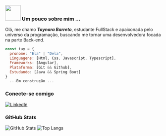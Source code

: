 ### <img src="https://media.giphy.com/media/VgCDAzcKvsR6OM0uWg/giphy.gif" width="50"> Um pouco sobre mim ...

 Olá, me chamo ***Taynara Barreto***, estudante FullStack e apaixonada pelo universo da programação, buscando me tornar uma desenvolvedora focada na parte Back-end.

```javascript
const tay = {
  pronome: "Ela" | "Dela",
  Linguagens: [Html, Css, Javascript, Typescript],
  Frameworks: [Angular],
  Plataforma: [Git && Github],
  Estudando: [Java && Spring Boot]
}
  ...Em construção ...

```

### Conecte-se comigo
[![LinkedIn](https://img.shields.io/badge/LinkedIn-000?style=for-the-badge&logo=linkedin&logoColor=0E76A8)]((https://www.linkedin.com/in/taynara-barreto-109231230/))

### GitHub Stats

![GitHub Stats](https://github-readme-stats.vercel.app/api?username=Taay-DeV&theme=transparent&bg_color=000&border_color=30A3DC&show_icons=true&icon_color=30A3DC&title_color=E94D5F&text_color=FFF)
![Top Langs](https://github-readme-stats-git-masterrstaa-rickstaa.vercel.app/api/top-langs/?username=Taay-DeV&layout=compact&bg_color=000&border_color=30A3DC&title_color=E94D5F&text_color=FFF)
